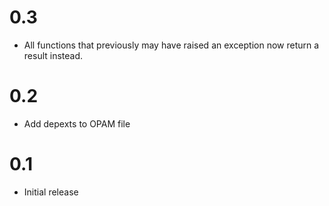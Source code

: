 0.3
===
* All functions that previously may have raised
  an exception now return a result instead.

0.2
===
* Add depexts to OPAM file

0.1
===
* Initial release
